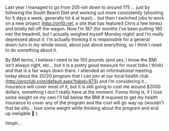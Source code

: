 Last year I managed to go from 205-ish down to around 175 … just by following the South Beach Diet and working out more consistently (shooting for 5 days a week, generally hit 4 at least)… but then I switched jobs to work on a new project (<http://on10.net>, a site that has featured Chris a few times) and totally fell off the wagon. Now I’m 187 (for months I’ve been putting 180 into the treadmill, but I actually weighed myself Monday night) and I’m really depressed about it. I’m actually thinking it is responsible for a general down-turn in my whole mood, about just about everything, so I think I need to do something about it.

By BMI terms, I believe I need to be 150 pounds (and yes, I know the BMI isn’t always right, etc... but it is a pretty good measure for most folks I think) and that is a fair ways down there. I attended an informational meeting today about the 20/20 program that I can join at our local health club (<http://proclub.com/default.aspx?tabid=673)> and I’m considering it… insurance will cover most of it, but it is still going to cost me around $2000 dollars, something I don’t really have at the moment. Funny thing is, if I lose some weight on my own I'll fall below the BMI # required to get my health insurance to cover any of the program and the cost will go way up (wouldn't that be silly... lose some weight while thinking about the program and end up ineligible 🙂 ).

Hmph...